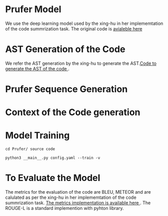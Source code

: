 # Prufer Model 

We use the deep learning model used by the xing-hu in her implememtation of the code summrization task. The original code is [avialeble here ](https://github.com/xing-hu/EMSE-DeepCom.git)


# AST Generation of the Code 

We refer the AST generation by the xing-hu to generate the AST.[Code to generate the AST of the code ](https://github.com/xing-hu/EMSE-DeepCom/blob/master/data_utils/get_ast.py). 

# Prufer Sequence Generation 


# Context of the Code generation 




# Model Training
```
cd Prufer/ source code 

python3 __main__.py config.yaml --train -v

```
# To Evaluate the Model 

The metrics for the evaluation of the code are BLEU, METEOR and are calulated as per the xing-hu in her implememtation of the code summrization task. [The metrics implementation is available here  ](https://github.com/xing-hu/EMSE-DeepCom/tree/master/scripts). The ROUGE-L is a standard implemention with pyhton library. 













